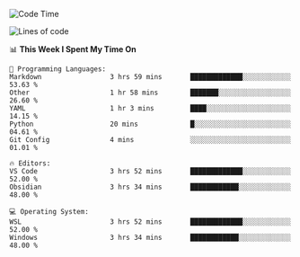 <!--
**qyzl7/qyzl7** is a ✨ _special_ ✨ repository because its `README.md` (this file) appears on your GitHub profile.

Here are some ideas to get you started:

- 🔭 I’m currently working on ...
- 🌱 I’m currently learning ...
- 👯 I’m looking to collaborate on ...
- 🤔 I’m looking for help with ...
- 💬 Ask me about ...
- 📫 How to reach me: ...
- 😄 Pronouns: ...
- ⚡ Fun fact: ...
-->
<!--START_SECTION:waka-->
![Code Time](http://img.shields.io/badge/Code%20Time-980%20hrs%2036%20mins-blue)

![Lines of code](https://img.shields.io/badge/From%20Hello%20World%20I%27ve%20Written-1.3%20million%20lines%20of%20code-blue)

📊 **This Week I Spent My Time On** 

```text
💬 Programming Languages: 
Markdown                 3 hrs 59 mins       █████████████░░░░░░░░░░░░   53.63 % 
Other                    1 hr 58 mins        ███████░░░░░░░░░░░░░░░░░░   26.60 % 
YAML                     1 hr 3 mins         ████░░░░░░░░░░░░░░░░░░░░░   14.15 % 
Python                   20 mins             █░░░░░░░░░░░░░░░░░░░░░░░░   04.61 % 
Git Config               4 mins              ░░░░░░░░░░░░░░░░░░░░░░░░░   01.01 % 

🔥 Editors: 
VS Code                  3 hrs 52 mins       █████████████░░░░░░░░░░░░   52.00 % 
Obsidian                 3 hrs 34 mins       ████████████░░░░░░░░░░░░░   48.00 % 

💻 Operating System: 
WSL                      3 hrs 52 mins       █████████████░░░░░░░░░░░░   52.00 % 
Windows                  3 hrs 34 mins       ████████████░░░░░░░░░░░░░   48.00 % 
```


<!--END_SECTION:waka-->
